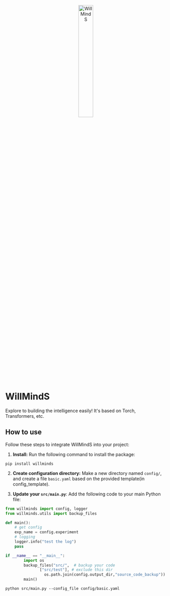 <p align="center">
  <a href="https://fairyshine.github.io/WillMindS.AI/"><img src="https://github.com/fairyshine/WillMindS.AI/blob/master/icon.png?raw=true" alt="WillMindS" style="width: 30%;"></a>
</p>

# WillMindS

Explore to building the intelligence easily! It's based on Torch, Transformers, etc.

## How to use

Follow these steps to integrate WillMindS into your project:

1. **Install:** Run the following command to install the package:

```shell
pip install willminds
```

2. **Create configuration directory:** Make a new directory named `config/`, and create a file `basic.yaml` based on the provided template(in config_template).

3. **Update your `src/main.py`**: Add the following code to your main Python file:

```Python
from willminds import config, logger
from willminds.utils import backup_files

def main():
    # get config
    exp_name = config.experiment
    # logging
    logger.info("test the log")
    pass

if __name__ == "__main__":
		import os
		backup_files("src/",  # backup your code
               ["src/test"], # exclude this dir
                 os.path.join(config.output_dir,"source_code_backup")) # backup path
		main()
```

```shell
python src/main.py --config_file config/basic.yaml
```

